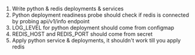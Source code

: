 1. Write python & redis deployments & services
2. Python deployment readiness probe should check if redis is connected by probing api/v1/info endpoint
3. LOG_LEVEL for python deployment should come from configmap
4. REDIS_HOST and REDIS_PORT should come from secret
5. Apply python service & deployments, it shouldn't work till you apply redis 